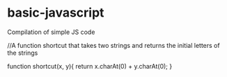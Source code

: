 # basic-javascript
Compilation of simple JS code

//A function shortcut that takes two strings and returns the initial letters of the strings

function shortcut(x, y){
 return x.charAt(0) + y.charAt(0);
}


